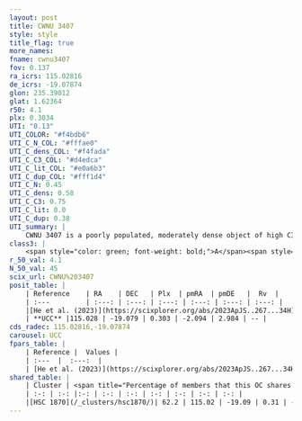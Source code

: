 ```yaml
---
layout: post
title: CWNU 3407
style: style
title_flag: true
more_names: 
fname: cwnu3407
fov: 0.137
ra_icrs: 115.02816
de_icrs: -19.07874
glon: 235.39012
glat: 1.62364
r50: 4.1
plx: 0.3034
UTI: "0.13"
UTI_COLOR: "#f4bdb6"
UTI_C_N_COL: "#fffae0"
UTI_C_dens_COL: "#f4fada"
UTI_C_C3_COL: "#d4edca"
UTI_C_lit_COL: "#e0a6b3"
UTI_C_dup_COL: "#fff1d4"
UTI_C_N: 0.45
UTI_C_dens: 0.58
UTI_C_C3: 0.75
UTI_C_lit: 0.0
UTI_C_dup: 0.38
UTI_summary: |
    CWNU 3407 is a poorly populated, moderately dense object of high C3 quality. It was recently reported in the literature.<br><br><span style="color: #99180f; font-weight: bold;">Warning: </span>This is possibly a duplicated object, which shares a significant percentage of members with at least one previously reported entry.
class3: |
    <span style="color: green; font-weight: bold;">A</span><span style="color: #FFC300; font-weight: bold;">B</span>
r_50_val: 4.1
N_50_val: 45
scix_url: CWNU%203407
posit_table: |
    | Reference    | RA    | DEC   | Plx  | pmRA  | pmDE   |  Rv  |
    | :---         | :---: | :---: | :---: | :---: | :---: | :---: |
    |[He et al. (2023)](https://scixplorer.org/abs/2023ApJS..267...34H) | 115.024 | -19.081 | 0.306 | -2.089 | 2.979 | 63.03 |
    | **UCC** |115.028 | -19.079 | 0.303 | -2.094 | 2.984 | -- | 
cds_radec: 115.02816,-19.07874
carousel: UCC
fpars_table: |
    | Reference |  Values |
    | :---  |  :---:  |
    | [He et al. (2023)](https://scixplorer.org/abs/2023ApJS..267...34H) | `A0=1.1, m-M=12.35, logA=7.3` |
shared_table: |
    | Cluster | <span title="Percentage of members that this OC shares with the ones listed">%</span>   | RA   | DEC   | Plx   | pmRA  | pmDE  | Rv | UTI |
    | :-: | :-: |:-: | :-: | :-: | :-: | :-: | :-: | :-: |
    |[HSC 1870](/_clusters/hsc1870/)| 62.2 | 115.02 | -19.09 | 0.31 | -2.08 | 2.99 | -- |0.42 |
---
```

